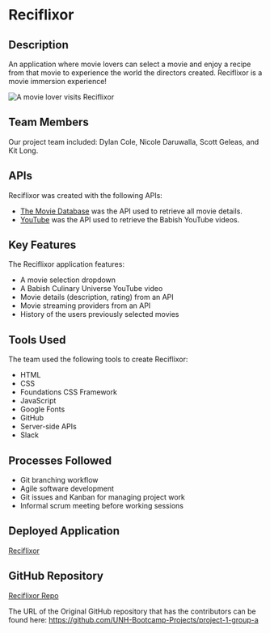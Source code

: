 # Reciflixor

## Description

An application where movie lovers can select a movie and enjoy a recipe from that movie to experience the world the directors created. Reciflixor is a movie immersion experience! 

![A movie lover visits Reciflixor](assets/images/reciflixor.png)

## Team Members

Our project team included: Dylan Cole, Nicole Daruwalla, Scott Geleas, and Kit Long.

## APIs 

Reciflixor was created with the following APIs:

* [The Movie Database](https://api.themoviedb.org) was the API used to retrieve all movie details.
* [YouTube](https://developers.google.com/youtube/v3) was the API used to retrieve the Babish YouTube videos. 

## Key Features

The Reciflixor application features:

* A movie selection dropdown
* A Babish Culinary Universe YouTube video 
* Movie details (description, rating) from an API
* Movie streaming providers from an API
* History of the users previously selected movies

## Tools Used

The team used the following tools to create Reciflixor:

* HTML
* CSS
* Foundations CSS Framework
* JavaScript
* Google Fonts
* GitHub
* Server-side APIs
* Slack

## Processes Followed

* Git branching workflow
* Agile software development
* Git issues and Kanban for managing project work
* Informal scrum meeting before working sessions

## Deployed Application
[Reciflixor](https://scottgeleas.github.io/Reciflixor/)

## GitHub Repository
[Reciflixor Repo](https://github.com/scottgeleas/Reciflixor)

The URL of the Original GitHub repository that has the contributors can be found here:
https://github.com/UNH-Bootcamp-Projects/project-1-group-a

